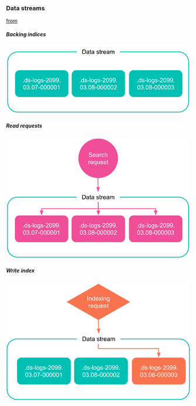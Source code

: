 ### Data streams

[from](https://www.elastic.co/guide/en/elasticsearch/reference/7.17/data-streams.html#data-streams)

##### Backing indices

![Backing indices](images/data-streams-diagram.svg)

##### Read requests

![Read requests](images/data-streams-search-request.svg)


##### Write index

![Write index](images/data-streams-index-request.svg)



